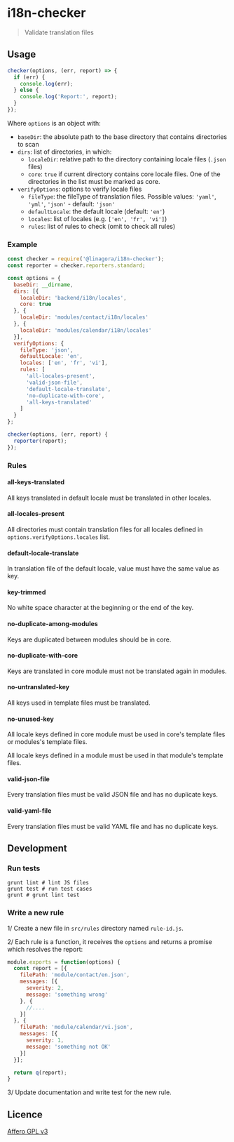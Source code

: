 # i18n-checker

> Validate translation files

## Usage

```javascript
checker(options, (err, report) => {
  if (err) {
    console.log(err);
  } else {
    console.log('Report:', report);
  }
});
```

Where `options` is an object with:

* `baseDir`: the absolute path to the base directory that contains directories to scan
* `dirs`: list of directories, in which:
  * `localeDir`: relative path to the directory containing locale files (`.json` files)
  * `core`: `true` if current directory contains core locale files. One of the
  directories in the list must be marked as core.
* `verifyOptions`: options to verify locale files
  * `fileType`: the fileType of translation files. Possible values: `'yaml'`, `'yml'`, `'json'` - default: `'json'`
  * `defaultLocale`: the default locale (default: `'en'`)
  * `locales`: list of locales (e.g. `['en', 'fr', 'vi']`)
  * `rules`: list of rules to check (omit to check all rules)

### Example

```javascript
const checker = require('@linagora/i18n-checker');
const reporter = checker.reporters.standard;

const options = {
  baseDir: __dirname,
  dirs: [{
    localeDir: 'backend/i18n/locales',
    core: true
  }, {
    localeDir: 'modules/contact/i18n/locales'
  }, {
    localeDir: 'modules/calendar/i18n/locales'
  }],
  verifyOptions: {
    fileType: 'json',
    defaultLocale: 'en',
    locales: ['en', 'fr', 'vi'],
    rules: [
      'all-locales-present',
      'valid-json-file',
      'default-locale-translate',
      'no-duplicate-with-core',
      'all-keys-translated'
    ]
  }
};

checker(options, (err, report) {
  reporter(report);
});
```

### Rules

#### all-keys-translated

All keys translated in default locale must be translated in other locales.

#### all-locales-present

All directories must contain translation files for all locales defined in
`options.verifyOptions.locales` list.

#### default-locale-translate

In translation file of the default locale, value must have the same value as key.

#### key-trimmed

No white space character at the beginning or the end of the key.

#### no-duplicate-among-modules

Keys are duplicated between modules should be in core.

#### no-duplicate-with-core

Keys are translated in core module must not be translated again in modules.

#### no-untranslated-key

All keys used in template files must be translated.

#### no-unused-key

All locale keys defined in core module must be used in core's template files or
modules's template files.

All locale keys defined in a module must be used in that module's template files.

#### valid-json-file

Every translation files must be valid JSON file and has no duplicate keys.

#### valid-yaml-file

Every translation files must be valid YAML file and has no duplicate keys.

## Development

### Run tests

```
grunt lint # lint JS files
grunt test # run test cases
grunt # grunt lint test
```

### Write a new rule

1/ Create a new file in `src/rules` directory named `rule-id.js`.

2/ Each rule is a function, it receives the `options` and returns a promise
which resolves the report:

```javascript
module.exports = function(options) {
  const report = [{
    filePath: 'module/contact/en.json',
    messages: [{
      severity: 2,
      message: 'something wrong'
    }, {
      //....
    }]
  }, {
    filePath: 'module/calendar/vi.json',
    messages: [{
      severity: 1,
      message: 'something not OK'
    }]
  }];

  return q(report);
}
```

3/ Update documentation and write test for the new rule.

## Licence

[Affero GPL v3](http://www.gnu.org/licenses/agpl-3.0.html)
